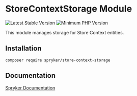 # StoreContextStorage Module
[![Latest Stable Version](https://poser.pugx.org/spryker/store-context-storage/v/stable.svg)](https://packagist.org/packages/spryker/store-context-storage)
[![Minimum PHP Version](https://img.shields.io/badge/php-%3E%3D%208.1-8892BF.svg)](https://php.net/)

This module manages storage for Store Context entities.

## Installation

```
composer require spryker/store-context-storage
```

## Documentation

[Spryker Documentation](https://docs.spryker.com)
